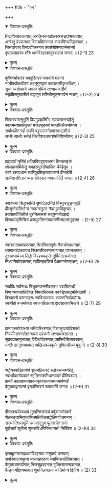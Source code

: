+++
title = "०२"

+++

<details open><summary>विश्वास-प्रस्तुतिः</summary>

निद्राविच्छेदकत्वात् अरतिजननतोऽजस्रसङ्क्षोभकत्वात्  
अन्वेष्टुं प्रेरकत्वात् विलयवितरणात् कार्श्यदैन्यादिकृत्त्वात् ।  
चित्ताक्षेपात् विसञ्ज्ञीकरणत उपसंशोषणावर्जनाभ्यां  
दृष्टास्वादस्य शौरेः क्षणविरहदशादुस्सहत्वं जगाद ॥ (2-1) 23
</details>

<details><summary>मूलम्</summary>

निद्राविच्छेदकत्वात् अरतिजननतोऽजस्रसङ्क्षोभकत्वात्  
अन्वेष्टुं प्रेरकत्वात् विलयवितरणात् कार्श्यदैन्यादिकृत्त्वात् ।  
चित्ताक्षेपात् विसञ्ज्ञीकरणत उपसंशोषणावर्जनाभ्यां  
दृष्टास्वादस्य शौरेः क्षणविरहदशादुस्सहत्वं जगाद ॥ (2-1) 23
</details>



<details open><summary>विश्वास-प्रस्तुतिः</summary>

पूर्णैश्वर्यावतारं भवदुरितहरं वामनत्वे महान्तं  
नाभीपद्मोत्थविश्वं तदनुगुणदृशं कल्पतल्पीकृताब्धिम् ।  
सुप्तं न्यग्रोधपत्रे जगदवनधियं रक्षणायावतीर्णं  
रुद्रादिस्तुत्यलीलं व्यवृणुत ललितोत्तुङ्गभावेन नाथम् ॥ (2-2) 24
</details>

<details><summary>मूलम्</summary>

पूर्णैश्वर्यावतारं भवदुरितहरं वामनत्वे महान्तं  
नाभीपद्मोत्थविश्वं तदनुगुणदृशं कल्पतल्पीकृताब्धिम् ।  
सुप्तं न्यग्रोधपत्रे जगदवनधियं रक्षणायावतीर्णं  
रुद्रादिस्तुत्यलीलं व्यवृणुत ललितोत्तुङ्गभावेन नाथम् ॥ (2-2) 24
</details>



<details open><summary>विश्वास-प्रस्तुतिः</summary>

चित्रास्वादानुभूतिं प्रियमुपकृतिभिः दास्यसारस्यहेतुं  
स्वात्मन्यासार्हकृत्यं भजदमृतरसं भक्तचित्तैकभोग्यम् ।  
सर्वाक्षप्रीणनार्हं सपदि बहुफलस्नेहमास्वाद्यशीलं  
सभ्यैः साध्यैः समेतं निरविशदनघाशेषनिर्वेशमीशम् ॥ (2-3) 25
</details>

<details><summary>मूलम्</summary>

चित्रास्वादानुभूतिं प्रियमुपकृतिभिः दास्यसारस्यहेतुं  
स्वात्मन्यासार्हकृत्यं भजदमृतरसं भक्तचित्तैकभोग्यम् ।  
सर्वाक्षप्रीणनार्हं सपदि बहुफलस्नेहमास्वाद्यशीलं  
सभ्यैः साध्यैः समेतं निरविशदनघाशेषनिर्वेशमीशम् ॥ (2-3) 25
</details>



<details open><summary>विश्वास-प्रस्तुतिः</summary>

प्रह्लादार्थे नृसिंहं क्षपितविपदुषावल्लभं क्षिप्तलङ्कं  
क्ष्वेलप्रत्यर्थिकेतुं श्रमहरतुलसीमालिनं धैर्यहेतुम् ।  
त्राणे दत्तावधानं स्वरिपुहतिकृताश्वासनं दीप्तहेतिं  
सत्प्रेक्षारक्षितारं व्यसननिरसनं व्यक्तकीर्तिं जगाद ॥ (2-4) 26
</details>

<details><summary>मूलम्</summary>

प्रह्लादार्थे नृसिंहं क्षपितविपदुषावल्लभं क्षिप्तलङ्कं  
क्ष्वेलप्रत्यर्थिकेतुं श्रमहरतुलसीमालिनं धैर्यहेतुम् ।  
त्राणे दत्तावधानं स्वरिपुहतिकृताश्वासनं दीप्तहेतिं  
सत्प्रेक्षारक्षितारं व्यसननिरसनं व्यक्तकीर्तिं जगाद ॥ (2-4) 26
</details>



<details open><summary>विश्वास-प्रस्तुतिः</summary>

स्वप्राप्त्या सिद्धकान्तिं सुघटितदयितं विस्फुरत्तुङ्गमूर्तिं  
प्रीत्युन्मेषातिभोग्यं नवघनसुरसं नैकभूषादिदृश्यम् ।  
प्रख्यातप्रीतिलीलं दुरभिलपरसं सद्गुणामोदहृद्यं  
विश्वव्यावृत्तिचित्रं व्रजयुवतिगणख्यातनीत्याऽन्वभुङ्क्त ॥ (2-5) 27
</details>

<details><summary>मूलम्</summary>

स्वप्राप्त्या सिद्धकान्तिं सुघटितदयितं विस्फुरत्तुङ्गमूर्तिं  
प्रीत्युन्मेषातिभोग्यं नवघनसुरसं नैकभूषादिदृश्यम् ।  
प्रख्यातप्रीतिलीलं दुरभिलपरसं सद्गुणामोदहृद्यं  
विश्वव्यावृत्तिचित्रं व्रजयुवतिगणख्यातनीत्याऽन्वभुङ्क्त ॥ (2-5) 27
</details>



<details open><summary>विश्वास-प्रस्तुतिः</summary>

स्वास्वादख्यापकत्वात् श्रितनियतदृशेः नैकभोगप्रधानात्  
त्यागानर्हप्रकाशात् स्थिरपरिचरणस्थापनात् पापभङ्गात् ।  
दुस्साधार्थस्य सिद्धेः विरहभयकृतेः दुर्विभेदात्मयोगात्  
निध्यानेकोपकारात् स्वविरहचकितं प्रैक्षताम्भोरुहाक्षम् ॥ (2-6) 28
</details>

<details><summary>मूलम्</summary>

स्वास्वादख्यापकत्वात् श्रितनियतदृशेः नैकभोगप्रधानात्  
त्यागानर्हप्रकाशात् स्थिरपरिचरणस्थापनात् पापभङ्गात् ।  
दुस्साधार्थस्य सिद्धेः विरहभयकृतेः दुर्विभेदात्मयोगात्  
निध्यानेकोपकारात् स्वविरहचकितं प्रैक्षताम्भोरुहाक्षम् ॥ (2-6) 28
</details>



<details open><summary>विश्वास-प्रस्तुतिः</summary>

सर्वादिः सर्वनाथः त्रिभुवनजननीवल्लभः स्वाश्रितार्थी  
विष्वग्व्याप्त्यातिदीप्तः विमतनिरसनः स्वाङ्घ्रिसद्भक्तिदायी ।  
विश्वाप्त्यै वामनाङ्गः स्वविभवरसदः स्वान्तनिर्वाहयोग्यः  
स्वार्थेहो बन्धमोक्ता स्वजनहिततया द्वादशाख्याभिरूचे ॥ (2-7) 29
</details>

<details><summary>मूलम्</summary>

सर्वादिः सर्वनाथः त्रिभुवनजननीवल्लभः स्वाश्रितार्थी  
विष्वग्व्याप्त्यातिदीप्तः विमतनिरसनः स्वाङ्घ्रिसद्भक्तिदायी ।  
विश्वाप्त्यै वामनाङ्गः स्वविभवरसदः स्वान्तनिर्वाहयोग्यः  
स्वार्थेहो बन्धमोक्ता स्वजनहिततया द्वादशाख्याभिरूचे ॥ (2-7) 29
</details>



<details open><summary>विश्वास-प्रस्तुतिः</summary>

प्राप्याकारोपपत्त्या जनिपरिहरणात् विश्वसृष्ट्यादिशक्तेः  
निस्सीमानन्ददेशान्वयत उपजगौ रक्षणार्थावतारात् ।  
सुप्रख्यातानुभावात् विविधविहरणात् व्याप्तिवैचित्र्यवत्त्वात्  
भक्तैः द्राग्दृश्यभावात् अखिलफलकृतेः मुक्तिसौख्यं मुकुन्दे ॥ (2-8) 30
</details>

<details><summary>मूलम्</summary>

प्राप्याकारोपपत्त्या जनिपरिहरणात् विश्वसृष्ट्यादिशक्तेः  
निस्सीमानन्ददेशान्वयत उपजगौ रक्षणार्थावतारात् ।  
सुप्रख्यातानुभावात् विविधविहरणात् व्याप्तिवैचित्र्यवत्त्वात्  
भक्तैः द्राग्दृश्यभावात् अखिलफलकृतेः मुक्तिसौख्यं मुकुन्दे ॥ (2-8) 30
</details>



<details open><summary>विश्वास-प्रस्तुतिः</summary>

श्रद्धेयस्वाङ्घ्रियोगं शुभमतिकरदं स्तोत्रसामर्थ्यहेतुं  
स्वार्थीकारोपकारं स्मृतिरसशमिधान्यादरं प्रीतिवश्यम् ।  
प्राप्तौ कालाक्षमत्वप्रदममृतरसध्यानमात्मार्पणार्हं  
वैमुख्याद्वारयन्तं वृतपरिचरणं चक्रपाणिं जगाद ॥ (2-9) 31
</details>

<details><summary>मूलम्</summary>

श्रद्धेयस्वाङ्घ्रियोगं शुभमतिकरदं स्तोत्रसामर्थ्यहेतुं  
स्वार्थीकारोपकारं स्मृतिरसशमिधान्यादरं प्रीतिवश्यम् ।  
प्राप्तौ कालाक्षमत्वप्रदममृतरसध्यानमात्मार्पणार्हं  
वैमुख्याद्वारयन्तं वृतपरिचरणं चक्रपाणिं जगाद ॥ (2-9) 31
</details>



<details open><summary>विश्वास-प्रस्तुतिः</summary>

दीप्ताश्चर्यस्वभावं मुखरितजलजं वर्षुकाम्भोदवर्णं  
शैलच्छत्राभिगुप्ताश्रितमतिविलसद्धेतिमापीतगव्यम् ।  
संरम्भोत्क्षिप्तभूमिं प्रणमदनुगुणं पूतनाचेतनान्तं  
पूर्वाचार्यं श्रुतीनां शुभसविधगिरिस्थानतो निर्विवेश ॥ (2-10) 32
</details>

<details><summary>मूलम्</summary>

दीप्ताश्चर्यस्वभावं मुखरितजलजं वर्षुकाम्भोदवर्णं  
शैलच्छत्राभिगुप्ताश्रितमतिविलसद्धेतिमापीतगव्यम् ।  
संरम्भोत्क्षिप्तभूमिं प्रणमदनुगुणं पूतनाचेतनान्तं  
पूर्वाचार्यं श्रुतीनां शुभसविधगिरिस्थानतो निर्विवेश ॥ (2-10) 32
</details>



<details open><summary>विश्वास-प्रस्तुतिः</summary>

इत्यब्रूतात्यसह्यक्षणविरहतया मानुषत्वे परत्वात्  
सर्वास्वादत्वभूम्ना व्यसनहरतया स्वाप्तिसम्प्रीतिमत्त्वात् ।  
वैमुख्यत्रासयोगात् निजसुहृदवनात् मुक्तिसारस्यदानात्  
कैङ्कर्योद्देश्यभावात् शुभनिलयतया चातिभोग्यं द्वितीये ॥ (2) 33
</details>

<details><summary>मूलम्</summary>

इत्यब्रूतात्यसह्यक्षणविरहतया मानुषत्वे परत्वात्  
सर्वास्वादत्वभूम्ना व्यसनहरतया स्वाप्तिसम्प्रीतिमत्त्वात् ।  
वैमुख्यत्रासयोगात् निजसुहृदवनात् मुक्तिसारस्यदानात्  
कैङ्कर्योद्देश्यभावात् शुभनिलयतया चातिभोग्यं द्वितीये ॥ (2) 33
</details>
